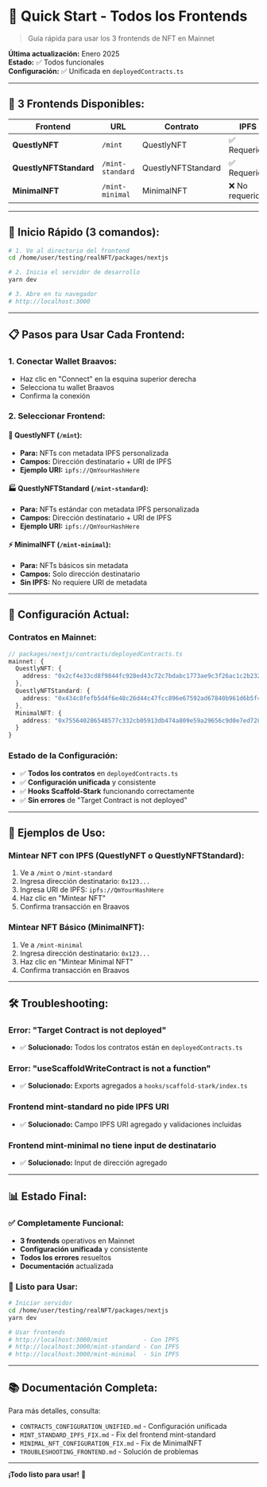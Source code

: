 # 🚀 Quick Start - Todos los Frontends

> Guía rápida para usar los 3 frontends de NFT en Mainnet

**Última actualización:** Enero 2025  
**Estado:** ✅ Todos funcionales  
**Configuración:** ✅ Unificada en `deployedContracts.ts`  

---

## 🎯 **3 Frontends Disponibles:**

| Frontend | URL | Contrato | IPFS | Función |
|----------|-----|----------|------|---------|
| **QuestlyNFT** | `/mint` | QuestlyNFT | ✅ Requerido | `mint_item(recipient, uri)` |
| **QuestlyNFTStandard** | `/mint-standard` | QuestlyNFTStandard | ✅ Requerido | `mint_item(recipient, uri)` |
| **MinimalNFT** | `/mint-minimal` | MinimalNFT | ❌ No requerido | `mint(recipient)` |

---

## 🚀 **Inicio Rápido (3 comandos):**

```bash
# 1. Ve al directorio del frontend
cd /home/user/testing/realNFT/packages/nextjs

# 2. Inicia el servidor de desarrollo
yarn dev

# 3. Abre en tu navegador
# http://localhost:3000
```

---

## 📋 **Pasos para Usar Cada Frontend:**

### **1. Conectar Wallet Braavos:**
- Haz clic en "Connect" en la esquina superior derecha
- Selecciona tu wallet Braavos
- Confirma la conexión

### **2. Seleccionar Frontend:**

#### **🎨 QuestlyNFT (`/mint`):**
- **Para:** NFTs con metadata IPFS personalizada
- **Campos:** Dirección destinatario + URI de IPFS
- **Ejemplo URI:** `ipfs://QmYourHashHere`

#### **🏭 QuestlyNFTStandard (`/mint-standard`):**
- **Para:** NFTs estándar con metadata IPFS personalizada  
- **Campos:** Dirección destinatario + URI de IPFS
- **Ejemplo URI:** `ipfs://QmYourHashHere`

#### **⚡ MinimalNFT (`/mint-minimal`):**
- **Para:** NFTs básicos sin metadata
- **Campos:** Solo dirección destinatario
- **Sin IPFS:** No requiere URI de metadata

---

## 🔧 **Configuración Actual:**

### **Contratos en Mainnet:**
```typescript
// packages/nextjs/contracts/deployedContracts.ts
mainnet: {
  QuestlyNFT: {
    address: "0x2cf4e33cd8f9844fc928ed43c72c7bdabc1773ae9c3f26ac1c2b232ca7b0080"
  },
  QuestlyNFTStandard: {
    address: "0x434c8fefb5d4f6e48c26d44c47fcc896e67592ad67840b961d6b5f4614ef4aa"
  },
  MinimalNFT: {
    address: "0x755640286548577c332cb05913db474a809e59a29656c9d0e7ed7285dac8e88"
  }
}
```

### **Estado de la Configuración:**
- ✅ **Todos los contratos** en `deployedContracts.ts`
- ✅ **Configuración unificada** y consistente
- ✅ **Hooks Scaffold-Stark** funcionando correctamente
- ✅ **Sin errores** de "Target Contract is not deployed"

---

## 📝 **Ejemplos de Uso:**

### **Mintear NFT con IPFS (QuestlyNFT o QuestlyNFTStandard):**
1. Ve a `/mint` o `/mint-standard`
2. Ingresa dirección destinatario: `0x123...`
3. Ingresa URI de IPFS: `ipfs://QmYourHashHere`
4. Haz clic en "Mintear NFT"
5. Confirma transacción en Braavos

### **Mintear NFT Básico (MinimalNFT):**
1. Ve a `/mint-minimal`
2. Ingresa dirección destinatario: `0x123...`
3. Haz clic en "Mintear Minimal NFT"
4. Confirma transacción en Braavos

---

## 🛠️ **Troubleshooting:**

### **Error: "Target Contract is not deployed"**
- ✅ **Solucionado:** Todos los contratos están en `deployedContracts.ts`

### **Error: "useScaffoldWriteContract is not a function"**
- ✅ **Solucionado:** Exports agregados a `hooks/scaffold-stark/index.ts`

### **Frontend mint-standard no pide IPFS URI**
- ✅ **Solucionado:** Campo IPFS URI agregado y validaciones incluidas

### **Frontend mint-minimal no tiene input de destinatario**
- ✅ **Solucionado:** Input de dirección agregado

---

## 📊 **Estado Final:**

### ✅ **Completamente Funcional:**
- **3 frontends** operativos en Mainnet
- **Configuración unificada** y consistente
- **Todos los errores** resueltos
- **Documentación** actualizada

### 🎯 **Listo para Usar:**
```bash
# Iniciar servidor
cd /home/user/testing/realNFT/packages/nextjs
yarn dev

# Usar frontends
# http://localhost:3000/mint          - Con IPFS
# http://localhost:3000/mint-standard - Con IPFS  
# http://localhost:3000/mint-minimal  - Sin IPFS
```

---

## 📚 **Documentación Completa:**

Para más detalles, consulta:
- `CONTRACTS_CONFIGURATION_UNIFIED.md` - Configuración unificada
- `MINT_STANDARD_IPFS_FIX.md` - Fix del frontend mint-standard
- `MINIMAL_NFT_CONFIGURATION_FIX.md` - Fix de MinimalNFT
- `TROUBLESHOOTING_FRONTEND.md` - Solución de problemas

---

**¡Todo listo para usar!** 🚀
